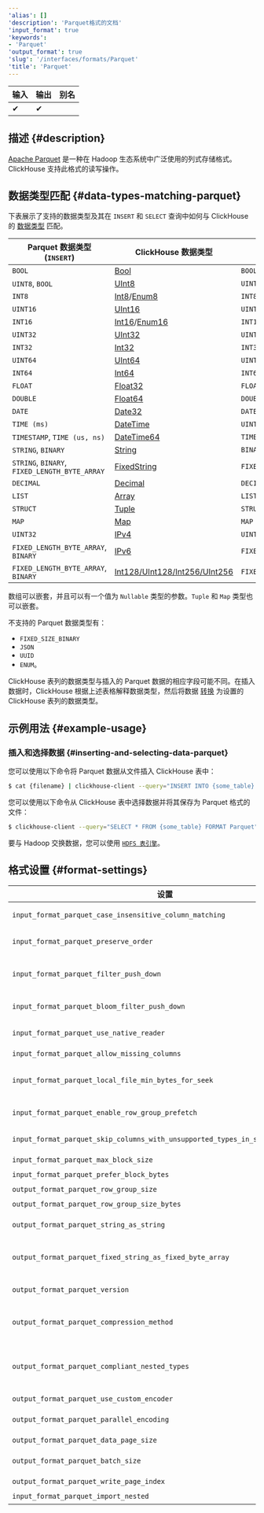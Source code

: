 ```yaml
---
'alias': []
'description': 'Parquet格式的文档'
'input_format': true
'keywords':
- 'Parquet'
'output_format': true
'slug': '/interfaces/formats/Parquet'
'title': 'Parquet'
---
```




| 输入 | 输出 | 别名 |
|-------|--------|-------|
| ✔     | ✔      |       |

## 描述 {#description}

[Apache Parquet](https://parquet.apache.org/) 是一种在 Hadoop 生态系统中广泛使用的列式存储格式。ClickHouse 支持此格式的读写操作。

## 数据类型匹配 {#data-types-matching-parquet}

下表展示了支持的数据类型及其在 `INSERT` 和 `SELECT` 查询中如何与 ClickHouse 的 [数据类型](/sql-reference/data-types/index.md) 匹配。

| Parquet 数据类型 (`INSERT`)                      | ClickHouse 数据类型                                                                                                      | Parquet 数据类型 (`SELECT`)  |
|--------------------------------------------------|--------------------------------------------------------------------------------------------------------------------------|-------------------------------|
| `BOOL`                                           | [Bool](/sql-reference/data-types/boolean.md)                                                                              | `BOOL`                        |
| `UINT8`, `BOOL`                                  | [UInt8](/sql-reference/data-types/int-uint.md)                                                                          | `UINT8`                       |
| `INT8`                                           | [Int8](/sql-reference/data-types/int-uint.md)/[Enum8](/sql-reference/data-types/enum.md)                              | `INT8`                        |
| `UINT16`                                         | [UInt16](/sql-reference/data-types/int-uint.md)                                                                         | `UINT16`                      |
| `INT16`                                          | [Int16](/sql-reference/data-types/int-uint.md)/[Enum16](/sql-reference/data-types/enum.md)                            | `INT16`                       |
| `UINT32`                                         | [UInt32](/sql-reference/data-types/int-uint.md)                                                                         | `UINT32`                      |
| `INT32`                                          | [Int32](/sql-reference/data-types/int-uint.md)                                                                          | `INT32`                       |
| `UINT64`                                         | [UInt64](/sql-reference/data-types/int-uint.md)                                                                         | `UINT64`                      |
| `INT64`                                          | [Int64](/sql-reference/data-types/int-uint.md)                                                                          | `INT64`                       |
| `FLOAT`                                          | [Float32](/sql-reference/data-types/float.md)                                                                           | `FLOAT`                       |
| `DOUBLE`                                         | [Float64](/sql-reference/data-types/float.md)                                                                           | `DOUBLE`                      |
| `DATE`                                           | [Date32](/sql-reference/data-types/date.md)                                                                             | `DATE`                        |
| `TIME (ms)`                                      | [DateTime](/sql-reference/data-types/datetime.md)                                                                       | `UINT32`                      |
| `TIMESTAMP`, `TIME (us, ns)`                     | [DateTime64](/sql-reference/data-types/datetime64.md)                                                                   | `TIMESTAMP`                   |
| `STRING`, `BINARY`                               | [String](/sql-reference/data-types/string.md)                                                                           | `BINARY`                      |
| `STRING`, `BINARY`, `FIXED_LENGTH_BYTE_ARRAY`    | [FixedString](/sql-reference/data-types/fixedstring.md)                                                                | `FIXED_LENGTH_BYTE_ARRAY`     |
| `DECIMAL`                                        | [Decimal](/sql-reference/data-types/decimal.md)                                                                        | `DECIMAL`                     |
| `LIST`                                           | [Array](/sql-reference/data-types/array.md)                                                                             | `LIST`                        |
| `STRUCT`                                         | [Tuple](/sql-reference/data-types/tuple.md)                                                                             | `STRUCT`                      |
| `MAP`                                            | [Map](/sql-reference/data-types/map.md)                                                                                 | `MAP`                         |
| `UINT32`                                         | [IPv4](/sql-reference/data-types/ipv4.md)                                                                               | `UINT32`                      |
| `FIXED_LENGTH_BYTE_ARRAY`, `BINARY`              | [IPv6](/sql-reference/data-types/ipv6.md)                                                                               | `FIXED_LENGTH_BYTE_ARRAY`     |
| `FIXED_LENGTH_BYTE_ARRAY`, `BINARY`              | [Int128/UInt128/Int256/UInt256](/sql-reference/data-types/int-uint.md)                                               | `FIXED_LENGTH_BYTE_ARRAY`     |

数组可以嵌套，并且可以有一个值为 `Nullable` 类型的参数。`Tuple` 和 `Map` 类型也可以嵌套。

不支持的 Parquet 数据类型有：
- `FIXED_SIZE_BINARY`
- `JSON`
- `UUID`
- `ENUM`。

ClickHouse 表列的数据类型与插入的 Parquet 数据的相应字段可能不同。在插入数据时，ClickHouse 根据上述表格解释数据类型，然后将数据 [转换](/sql-reference/functions/type-conversion-functions#cast) 为设置的 ClickHouse 表列的数据类型。

## 示例用法 {#example-usage}

### 插入和选择数据 {#inserting-and-selecting-data-parquet}

您可以使用以下命令将 Parquet 数据从文件插入 ClickHouse 表中：

```bash
$ cat {filename} | clickhouse-client --query="INSERT INTO {some_table} FORMAT Parquet"
```

您可以使用以下命令从 ClickHouse 表中选择数据并将其保存为 Parquet 格式的文件：

```bash
$ clickhouse-client --query="SELECT * FROM {some_table} FORMAT Parquet" > {some_file.pq}
```

要与 Hadoop 交换数据，您可以使用 [`HDFS 表引擎`](/engines/table-engines/integrations/hdfs.md)。

## 格式设置 {#format-settings}

| 设置                                                                         | 描述                                                                                                                                                                                                                           | 默认值      |
|-----------------------------------------------------------------------------|--------------------------------------------------------------------------------------------------------------------------------------------------------------------------------------------------------------------------------|-------------|
| `input_format_parquet_case_insensitive_column_matching`                     | 在匹配 Parquet 列与 ClickHouse 列时忽略大小写。                                                                                                                                                                                   | `0`         |
| `input_format_parquet_preserve_order`                                       | 在从 Parquet 文件读取时避免重新排序行。通常会使速度变得慢得多。                                                                                                                                                                   | `0`         |
| `input_format_parquet_filter_push_down`                                     | 在读取 Parquet 文件时，根据 WHERE/PREWHERE 表达式和 Parquet 元数据中的最小/最大统计信息跳过整个行组。                                                                                                                       | `1`         |
| `input_format_parquet_bloom_filter_push_down`                               | 在读取 Parquet 文件时，根据 WHERE 表达式和 Parquet 元数据中的布隆过滤器跳过整个行组。                                                                                                                                              | `0`         |
| `input_format_parquet_use_native_reader`                                    | 在读取 Parquet 文件时，使用原生读取器而不是箭头读取器。                                                                                                                                                                             | `0`         |
| `input_format_parquet_allow_missing_columns`                                | 在读取 Parquet 输入格式时允许缺少列。                                                                                                                                                                                              | `1`         |
| `input_format_parquet_local_file_min_bytes_for_seek`                        | 本地读取（文件）时进行跳转所需的最小字节数，而不是在 Parquet 输入格式中使用忽略来读取。                                                                                                                                             | `8192`      |
| `input_format_parquet_enable_row_group_prefetch`                            | 启用 Parquet 解析期间的行组预取。目前，只有单线程解析可以进行预取。                                                                                                                                                                    | `1`         |
| `input_format_parquet_skip_columns_with_unsupported_types_in_schema_inference` | 在 Parquet 格式的模式推断中跳过具有不受支持类型的列。                                                                                                                                                                              | `0`         |
| `input_format_parquet_max_block_size`                                       | Parquet 读取器的最大块大小。                                                                                                                                                                                                    | `65409`     |
| `input_format_parquet_prefer_block_bytes`                                   | Parquet 读取器输出的平均块字节数。                                                                                                                                                                                                 | `16744704`  |
| `output_format_parquet_row_group_size`                                      | 目标行组大小（以行数为单位）。                                                                                                                                                                                                       | `1000000`   |
| `output_format_parquet_row_group_size_bytes`                                | 目标行组大小（以字节为单位），在压缩前。                                                                                                                                                                                            | `536870912` |
| `output_format_parquet_string_as_string`                                    | 对于 String 列，使用 Parquet String 类型而不是 Binary。                                                                                                                                                                           | `1`         |
| `output_format_parquet_fixed_string_as_fixed_byte_array`                    | 对于 FixedString 列，使用 Parquet FIXED_LENGTH_BYTE_ARRAY 类型而不是 Binary。                                                                                                                                                          | `1`         |
| `output_format_parquet_version`                                             | 输出格式的 Parquet 格式版本。支持的版本：1.0、2.4、2.6 和 2.latest（默认）。                                                                                                                                                         | `2.latest`  |
| `output_format_parquet_compression_method`                                  | Parquet 输出格式的压缩方法。支持的编码：snappy、lz4、brotli、zstd、gzip、none（未压缩）。                                                                                                                                             | `zstd`      |
| `output_format_parquet_compliant_nested_types`                              | 在 Parquet 文件模式中，为列表元素使用名称 'element' 而不是 'item'。这是 Arrow 库实现的历史遗留物，通常增加了兼容性，除了某些旧版本的 Arrow 可能例外。                                                                                | `1`         | 
| `output_format_parquet_use_custom_encoder`                                  | 使用更快的 Parquet 编码器实现。                                                                                                                                                                                                     | `1`         |
| `output_format_parquet_parallel_encoding`                                     | 在多个线程中进行 Parquet 编码。需要 `output_format_parquet_use_custom_encoder`。                                                                                                                                                       | `1`         |
| `output_format_parquet_data_page_size`                                      | 目标页面大小（以字节为单位），在压缩前。                                                                                                                                                                                              | `1048576`   |
| `output_format_parquet_batch_size`                                          | 每这多少行检查页面大小。如果您的列具有平均值大小超过几 KB，考虑减小该值。                                                                                                                                                             | `1024`      |
| `output_format_parquet_write_page_index`                                    | 将页面索引写入 Parquet 文件的可能性。                                                                                                                                                                                              | `1`         |
| `input_format_parquet_import_nested`                                        | 已废弃的设置，不执行任何操作。                                                                                                                                                                                                 | `0`         |

